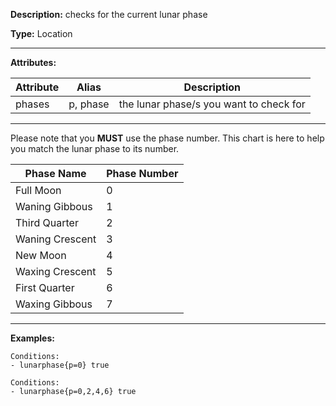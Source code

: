 **Description:** checks for the current lunar phase

**Type:** Location

---

**Attributes:**

| Attribute  | Alias      | Description                             |
| ---------- | ---------- | --------------------------------------- |
| phases     | p, phase   | the lunar phase/s you want to check for |

---

Please note that you **MUST** use the phase number. This chart is here to help you match the lunar phase to its number.

|   Phase Name    | Phase Number |
| --------------- | -------------|
| Full Moon       |       0      |
| Waning Gibbous  |       1      |
| Third Quarter   |       2      |
| Waning Crescent |       3      |
| New Moon        |       4      |
| Waxing Crescent |       5      |
| First Quarter   |       6      |
| Waxing Gibbous  |       7      |

---

**Examples:**

```
Conditions:
- lunarphase{p=0} true
```
```
Conditions:
- lunarphase{p=0,2,4,6} true
```